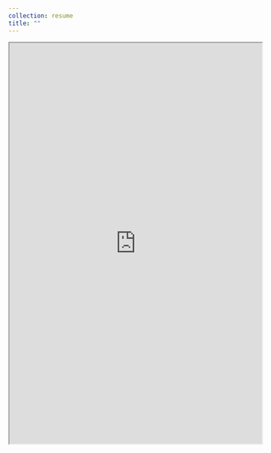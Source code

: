 ```yaml
---
collection: resume
title: ""
---
```

<iframe src="http://myarmatov.github.io/files/CV_Muhammetmyrat_Yarmatov.pdf" width="100%" height="800rem">
This browser does not support PDFs. Please download the PDF to view it: [Download PDF](http://myarmatov.github.io/files/CV_Muhammetmyrat_Yarmatov.pdf)</a>
</iframe>
